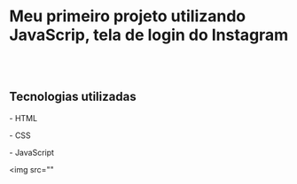 <h1> Meu primeiro projeto utilizando JavaScrip, tela de login do Instagram</h1>
<br>
<br>

## Tecnologias utilizadas
<p>- HTML </p>
<p>- CSS </p>
<p>- JavaScript </p>

<img src=""
